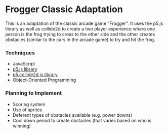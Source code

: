 # Frogger Classic Adaptation

This is an adaptation of the classic arcade game "Frogger". It uses the p5.js library as well as collide2d to create a two player experience where one person is the frog trying to cross to the other side and the other creates obstacles (similar to the cars in the arcade game) to try and hit the frog.

### Techniques

- JavaScript
- [p5.js library](https://p5js.org/)
- [p5.collide2d.js library](https://github.com/bmoren/p5.collide2D/blob/master/README.md)
- Object-Oriented Programming

### Planning to Implement

- Scoring system
- Use of sprites
- Deferent types of obstacles available (e.g. power downs)
- Cool down period to create obstacles (that varies based on who is winning)
